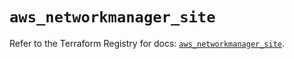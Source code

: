 # `aws_networkmanager_site`

Refer to the Terraform Registry for docs: [`aws_networkmanager_site`](https://registry.terraform.io/providers/hashicorp/aws/4.67.0/docs/resources/networkmanager_site).
